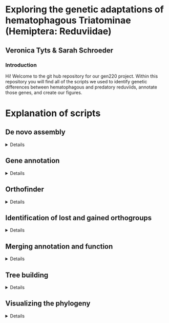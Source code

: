 # Exploring the genetic adaptations of hematophagous Triatominae (Hemiptera: Reduviidae)
## Veronica Tyts & Sarah Schroeder
### Introduction
Hi! Welcome to the git hub repository for our gen220 project. Within this repository you will find all of the scripts we used to identify genetic differences between hematophagous and predatory reduviids, annotate those genes, and create our figures.

# Explanation of scripts 
## De novo assembly
<details>
We only needed to assemble RNA seq data for one species. We used the script **trinity.sh** in which we used the default settings of Trinity and included paths to fastq files of our data. 
</details>

## Gene annotation
<details>
We used the tool funannote to annote our whole genome sequences. Inputs for the script **funannotate.sh** should be annotated genomes in fasta file format. Note that the insect genome is large for this tool, so we made modifications accordingly. The cleaning step has been bypassed, minimum sequence length has been set at 5kb, RNA seq data of a closely related species was added as evidence for the predict tool, the minimum training models for Augustus was set to 100 genes, the Drosophila training model was used for Augustus, and both snap and gene mark software were turned off.
The script **funannotate_annotate.sh** can then be used to complete annotation. Default settings are used in this script with insecta_odb10 busco database
</details>

## Orthofinder
<details>
Orthofinder can be used to identify orthogroups among species. The default settings are used within **orthofinder.sh** with protein fasta files created by funannotate as input.  
</details>

## Identification of lost and gained orthogroups
<details>
We used the script **orthofinder_out.py** to create tables listing the single copy and multiple copy orthogroups gained by the hematophagous reduviids, the single and multiple copy orthogroups lost by the reduviids, and the single copy orthogroups present in all six species. This script uses the Orthogroups.GeneCount.tsv file created by orthofinder as input. 
</details>

## Merging annotation and function
<details>
To merge gene annotations and functions identified with funannotate with the identified gained and lost genes, we used the script **combined_annotations.py**. The inputs for this script are the path to folder containing gained and lost orthogroup tables, orthogroups.tsv file created by orthofinder containing all orthogroups and the genes withing them, and the path to the folder containing gene annotations for each species. 
</details>

## Tree building
<details>
  
### Add species names 
Before preparing data for a tree we first needed to add species names to the single copy ortholgroup fasta files created by orthofinder using the script **rename_orthofinder_align.py**. Inputs include a names list containing the name of all species in order of the columns from Orthogroups.tsv (output of orthofinder), as well as a path to the directory of single copy orthogroup fasta files created by orthofinder. 

### Align and trim and create tree file
Sequences can now be prepared for a tree using **align_and_trim.sh**. Default settings of muscle and trimal are used to allin and trim sequences. IQ-tree is using with 1000 bootstrap replicates and 1000 likelihood ratio test replicates. The -con -t tree commands are used to obtain a consensus tree file. 
  
</details>

## Visualizing the phylogeny
<details>
We used ggtree in R to visualize our phylogeny. The script **ggtree.R** was used and hematophagous species were marke by red tip labels. A color gradient with legend was also created for detailing branches with bootstrap support. 
</details>


